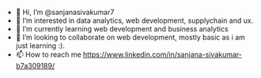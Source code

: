 - 👋 Hi, I’m @sanjanasivakumar7
- 👀 I’m interested in data analytics, web development, supplychain and ux.
- 🌱 I’m currently learning web development and business analytics
- 💞️ I’m looking to collaborate on web development, mostly basic as i am just learning :).
- 📫 How to reach me https://www.linkedin.com/in/sanjana-sivakumar-b7a309189/

<!---
sanjanasivakumar7/sanjanasivakumar7 is a ✨ special ✨ repository because its `README.md` (this file) appears on your GitHub profile.
You can click the Preview link to take a look at your changes.
--->

